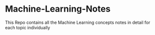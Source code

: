 # Machine-Learning-Notes
This Repo contains all the Machine Learning concepts notes in detail for each topic individually 

